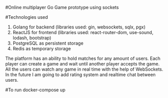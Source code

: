#Online multiplayer Go Game prototype using sockets

#Technologies used
1. Golang for backend (libraries used: gin, websockets, sqlx, pgx)
2. ReactJS for frontend (libraries used: react-router-dom, use-sound, lodash, bootstrap)
3. PostgreSQL as persistent storage
4. Redis as temporary storage

The platform has an ability to hold matches for any amount of users. Each player can create a game and wait until another
player accepts the game. All the users can watch any game in real time with the help of WebSockets.
In the future I am going to add rating system and realtime chat between users.

#To run
docker-compose up